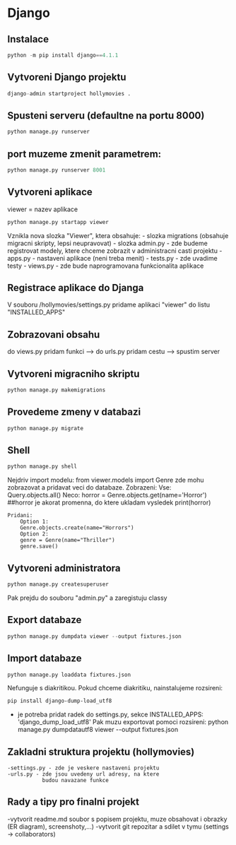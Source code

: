 # Django

## Instalace
```python
python -m pip install django==4.1.1
```

## Vytvoreni Django projektu
```python
django-admin startproject hollymovies .
```

## Spusteni serveru (defaultne na portu 8000)
```python
python manage.py runserver
```

## port muzeme zmenit parametrem:
```python
python manage.py runserver 8001
```


## Vytvoreni aplikace

viewer = nazev aplikace
```python
python manage.py startapp viewer
```
Vznikla nova slozka "Viewer", ktera obsahuje:
    - slozka migrations (obsahuje migracni skripty, lepsi neupravovat)
    - slozka admin.py - zde budeme registrovat modely, ktere chceme zobrazit
                       v administracni casti projektu
    - apps.py - nastaveni aplikace (neni treba menit)
    - tests.py - zde uvadime testy
    - views.py - zde bude naprogramovana funkcionalita aplikace


## Registrace aplikace do Djanga

V souboru /hollymovies/settings.py pridame aplikaci "viewer" do listu "INSTALLED_APPS"



## Zobrazovani obsahu
do views.py pridam funkci --> do urls.py pridam cestu --> spustim server


## Vytvoreni migracniho skriptu
```python
python manage.py makemigrations
```

## Provedeme zmeny v databazi
```python
python manage.py migrate
```

## Shell
```python
python manage.py shell
```
Nejdriv import modelu:
from viewer.models import Genre
zde mohu zobrazovat a pridavat veci do databaze.
    Zobrazeni:
        Vse:        
            Query.objects.all()
        Neco:
            horror = Genre.objects.get(name='Horror')   ##horror je akorat promenna, do ktere ukladam vysledek
            print(horror)  

    Pridani:
        Option 1: 
        Genre.objects.create(name="Horrors")
        Option 2:
        genre = Genre(name="Thriller")
        genre.save()
 

## Vytvoreni administratora
```python
python manage.py createsuperuser
```
Pak prejdu do souboru "admin.py" a zaregistuju classy


## Export databaze
```python
python manage.py dumpdata viewer --output fixtures.json
```

## Import databaze
```python
python manage.py loaddata fixtures.json
```
Nefunguje s diakritikou. Pokud chceme diakritiku, nainstalujeme rozsireni:
```bash
pip install django-dump-load_utf8
```
+ je potreba pridat radek do settings.py, sekce INSTALLED_APPS: 'django_dump_load_utf8'
Pak muzu exportovat pomoci rozsireni:
    python manage.py dumpdatautf8 viewer --output fixtures.json


## Zakladni struktura projektu (hollymovies)
    -settings.py - zde je veskere nastaveni projektu
    -urls.py - zde jsou uvedeny url adresy, na ktere 
               budou navazane funkce

## Rady a tipy pro finalni projekt

-vytvorit readme.md soubor s popisem projektu, muze obsahovat
i obrazky (ER diagram), screenshoty,...)
-vytvorit git repozitar a sdilet v tymu (settings -> collaborators)

